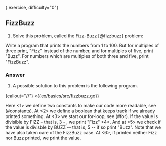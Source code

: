 {.exercise, difficulty="0"}
## FizzBuzz

1. Solve this problem, called the Fizz-Buzz [@fizzbuzz] problem:

Write a program that prints the numbers from 1 to 100. But for multiples
of three print, "Fizz" instead of the number, and for multiples of
five, print "Buzz". For numbers which are multiples of both three and
five, print "FizzBuzz".


### Answer
1. A possible solution to this problem is the following program.

{callout="//"}
<{{ex/basics/src/fizzbuzz.go}}

Here <1> we define two constants to make our code more readable, see (#constants).
At <2> we define a boolean that keeps track if we already printed something.
At <3> we start our for-loop, see (#for).
If the value is divisible by FIZZ - that is, 3 - , we print "Fizz" <4>.
And at <5> we check if the value is divisble by BUZZ -- that is, 5 -- if so print
"Buzz". Note that we have also taken care of the FizzBuzz case.
At <6>, if printed neither Fizz nor Buzz printed, we print the value.
